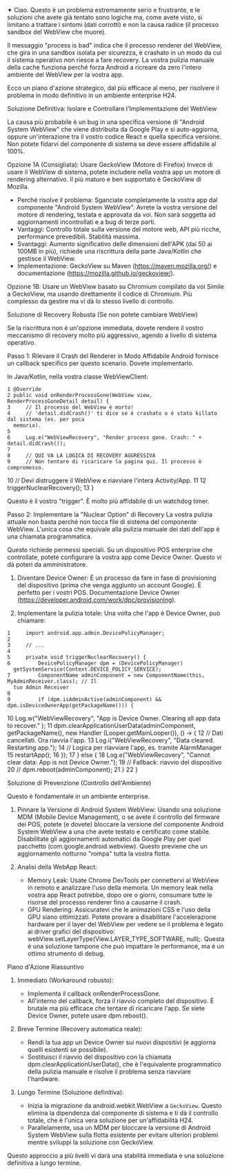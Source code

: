 ✦ Ciao. Questo è un problema estremamente serio e frustrante, e le soluzioni che avete già tentato sono
  logiche ma, come avete visto, si limitano a trattare i sintomi (dati corrotti) e non la causa radice (il
  processo sandbox del WebView che muore).


  Il messaggio "process is bad" indica che il processo renderer del WebView, che gira in una sandbox isolata
   per sicurezza, è crashato in un modo da cui il sistema operativo non riesce a fare recovery. La vostra
  pulizia manuale della cache funziona perché forza Android a ricreare da zero l'intero ambiente del WebView
   per la vostra app.

  Ecco un piano d'azione strategico, dal più efficace al meno, per risolvere il problema in modo definitivo
  in un ambiente enterprise H24.

  Soluzione Definitiva: Isolare e Controllare l'Implementazione del WebView


  La causa più probabile è un bug in una specifica versione di "Android System WebView" che viene
  distribuita da Google Play e si auto-aggiorna, oppure un'interazione tra il vostro codice React e quella
  specifica versione. Non potete fidarvi del componente di sistema se deve essere affidabile al 100%.


  Opzione 1A (Consigliata): Usare GeckoView (Motore di Firefox)
  Invece di usare il WebView di sistema, potete includere nella vostra app un motore di rendering
  alternativo. Il più maturo e ben supportato è GeckoView di Mozilla.


   * Perché risolve il problema: Sganciate completamente la vostra app dal componente "Android System
     WebView". Avrete la vostra versione del motore di rendering, testata e approvata da voi. Non sarà
     soggetta ad aggiornamenti incontrollati e a bug di terze parti.
   * Vantaggi: Controllo totale sulla versione del motore web, API più ricche, performance prevedibili.
     Stabilità massima.
   * Svantaggi: Aumento significativo delle dimensioni dell'APK (dai 50 ai 100MB in più), richiede una
     riscrittura della parte Java/Kotlin che gestisce il WebView.
   * Implementazione: GeckoView su Maven (https://maven.mozilla.org/) e documentazione 
     (https://mozilla.github.io/geckoview/).


  Opzione 1B: Usare un WebView basato su Chromium compilato da voi
  Simile a GeckoView, ma usando direttamente il codice di Chromium. Più complesso da gestire ma vi dà lo
  stesso livello di controllo.

  Soluzione di Recovery Robusta (Se non potete cambiare WebView)


  Se la riscrittura non è un'opzione immediata, dovete rendere il vostro meccanismo di recovery molto più
  aggressivo, agendo a livello di sistema operativo.

  Passo 1: Rilevare il Crash del Renderer in Modo Affidabile
  Android fornisce un callback specifico per questo scenario. Dovete implementarlo.

  In Java/Kotlin, nella vostra classe WebViewClient:



    1 @Override
    2 public void onRenderProcessGone(WebView view, RenderProcessGoneDetail detail) {
    3     // Il processo del WebView è morto!
    4     // 'detail.didCrash()' ti dice se è crashato o è stato killato dal sistema (es. per poca 
      memoria).
    5 
    6     Log.e("WebViewRecovery", "Render process gone. Crash: " + detail.didCrash());
    7 
    8     // QUI VA LA LOGICA DI RECOVERY AGGRESSIVA
    9     // Non tentare di ricaricare la pagina qui. Il processo è compromesso.
   10     // Devi distruggere il WebView e riavviare l'intera Activity/App.
   11 
   12     triggerNuclearRecovery();
   13 }

  Questo è il vostro "trigger". È molto più affidabile di un watchdog timer.


  Passo 2: Implementare la "Nuclear Option" di Recovery
  La vostra pulizia attuale non basta perché non tocca file di sistema del componente WebView. L'unica cosa
  che equivale alla pulizia manuale dei dati dell'app è una chiamata programmatica.

  Questo richiede permessi speciali. Su un dispositivo POS enterprise che controllate, potete configurare la
   vostra app come Device Owner. Questo vi dà poteri da amministratore.


   1. Diventare Device Owner: È un processo da fare in fase di provisioning del dispositivo (prima che venga
      aggiunto un account Google). È perfetto per i vostri POS. Documentazione Device Owner 
      (https://developer.android.com/work/dpc/provisioning).


   2. Implementare la pulizia totale: Una volta che l'app è Device Owner, può chiamare:



    1     import android.app.admin.DevicePolicyManager;
    2 
    3     // ...
    4 
    5     private void triggerNuclearRecovery() {
    6         DevicePolicyManager dpm = (DevicePolicyManager)
      getSystemService(Context.DEVICE_POLICY_SERVICE);
    7         ComponentName adminComponent = new ComponentName(this, MyAdminReceiver.class); // Il 
      tuo Admin Receiver
    8 
    9         if (dpm.isAdminActive(adminComponent) && dpm.isDeviceOwnerApp(getPackageName())) {
   10             Log.w("WebViewRecovery", "App is Device Owner. Clearing all app data to recover."
      );
   11             dpm.clearApplicationUserData(adminComponent, getPackageName(), new Handler
      (Looper.getMainLooper()), () -> {
   12                 // Dati cancellati. Ora riavvia l'app.
   13                 Log.i("WebViewRecovery", "Data cleared. Restarting app.");
   14                 // Logica per riavviare l'app, es. tramite AlarmManager
   15                 restartApp();
   16             });
   17         } else {
   18             Log.e("WebViewRecovery", "Cannot clear data: App is not Device Owner.");
   19             // Fallback: riavvio del dispositivo
   20             // dpm.reboot(adminComponent);
   21         }
   22     }


  Soluzione di Prevenzione (Controllo dell'Ambiente)

  Questo è fondamentale in un ambiente enterprise.


   1. Pinnare la Versione di Android System WebView: Usando una soluzione MDM (Mobile Device Management), o se
      avete il controllo del firmware dei POS, potete (e dovete) bloccare la versione del componente Android 
      System WebView a una che avete testato e certificato come stabile. Disabilitate gli aggiornamenti
      automatici da Google Play per quel pacchetto (com.google.android.webview). Questo previene che un
      aggiornamento notturno "rompa" tutta la vostra flotta.


   2. Analisi della WebApp React:
       * Memory Leak: Usate Chrome DevTools per connettervi al WebView in remoto e analizzare l'uso della
         memoria. Un memory leak nella vostra app React potrebbe, dopo ore o giorni, consumare tutte le
         risorse del processo renderer fino a causarne il crash.
       * GPU Rendering: Assicuratevi che le animazioni CSS e l'uso della GPU siano ottimizzati. Potete provare
          a disabilitare l'accelerazione hardware per il layer del WebView per vedere se il problema è legato
         ai driver grafici del dispositivo: webView.setLayerType(View.LAYER_TYPE_SOFTWARE, null);. Questa è
         una soluzione tampone che può impattare le performance, ma è un ottimo strumento di debug.

  Piano d'Azione Riassuntivo


   1. Immediato (Workaround robusto):
       * Implementa il callback onRenderProcessGone.
       * All'interno del callback, forza il riavvio completo del dispositivo. È brutale ma più efficace che
         tentare di ricaricare l'app. Se siete Device Owner, potete usare dpm.reboot().


   2. Breve Termine (Recovery automatica reale):
       * Rendi la tua app un Device Owner sui nuovi dispositivi (e aggiorna quelli esistenti se possibile).
       * Sostituisci il riavvio del dispositivo con la chiamata dpm.clearApplicationUserData(), che è
         l'equivalente programmatico della pulizia manuale e risolve il problema senza riavviare l'hardware.


   3. Lungo Termine (Soluzione definitiva):
       * Inizia la migrazione da android.webkit.WebView a `GeckoView`. Questo elimina la dipendenza dal
         componente di sistema e ti dà il controllo totale, che è l'unica vera soluzione per un'affidabilità
         H24.
       * Parallelamente, usa un MDM per bloccare la versione di Android System WebView sulla flotta esistente
         per evitare ulteriori problemi mentre sviluppi la soluzione con GeckoView.


  Questo approccio a più livelli vi darà una stabilità immediata e una soluzione definitiva a lungo
  termine.